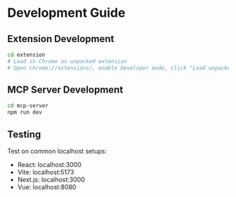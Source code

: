 # Development Guide

## Extension Development

```bash
cd extension
# Load in Chrome as unpacked extension
# Open chrome://extensions/, enable Developer mode, click "Load unpacked"
```

## MCP Server Development  

```bash
cd mcp-server
npm run dev
```

## Testing

Test on common localhost setups:
- React: localhost:3000
- Vite: localhost:5173  
- Next.js: localhost:3000
- Vue: localhost:8080